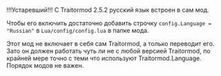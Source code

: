 !!!Устаревший!!!
С Traitormod 2.5.2 русский язык встроен в сам мод.

Чтобы его включить достаточно добавить строчку `config.Language = "Russian"` в `Lua/config/config.lua` в папке мода.

Этот мод не включает в себя сам Traitormod, а только переводит его.
Зато он должен работать чуть ли не с любой версией Traitormod, по крайней мере точно с теми что используют Traitormod.Language.
Порядок модов не важен.
